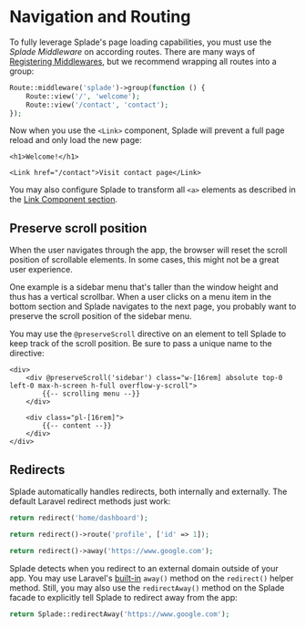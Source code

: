 # Navigation and Routing

To fully leverage Splade's page loading capabilities, you must use the *Splade Middleware* on according routes. There are many ways of [Registering Middlewares](https://laravel.com/docs/9.x/middleware#registering-middleware), but we recommend wrapping all routes into a group:

```php
Route::middleware('splade')->group(function () {
    Route::view('/', 'welcome');
    Route::view('/contact', 'contact');
});
```

Now when you use the `<Link>` component, Splade will prevent a full page reload and only load the new page:

```blade
<h1>Welcome!</h1>

<Link href="/contact">Visit contact page</Link>
```

You may also configure Splade to transform all `<a>` elements as described in the [Link Component section](/x-link.md).

## Preserve scroll position

When the user navigates through the app, the browser will reset the scroll position of scrollable elements. In some cases, this might not be a great user experience.

One example is a sidebar menu that's taller than the window height and thus has a vertical scrollbar. When a user clicks on a menu item in the bottom section and Splade navigates to the next page, you probably want to preserve the scroll position of the sidebar menu.

You may use the `@preserveScroll` directive on an element to tell Splade to keep track of the scroll position. Be sure to pass a unique name to the directive:

```blade
<div>
    <div @preserveScroll('sidebar') class="w-[16rem] absolute top-0 left-0 max-h-screen h-full overflow-y-scroll">
        {{-- scrolling menu --}}
    </div>

    <div class="pl-[16rem]">
        {{-- content --}}
    </div>
</div>
```

## Redirects

Splade automatically handles redirects, both internally and externally. The default Laravel redirect methods just work:

```php
return redirect('home/dashboard');

return redirect()->route('profile', ['id' => 1]);

return redirect()->away('https://www.google.com');
```

Splade detects when you redirect to an external domain outside of your app. You may use Laravel's [built-in](https://laravel.com/docs/9.x/responses#redirecting-external-domains) `away()` method on the `redirect()` helper method. Still, you may also use the `redirectAway()` method on the Splade facade to explicitly tell Splade to redirect away from the app:

```php
return Splade::redirectAway('https://www.google.com');
```